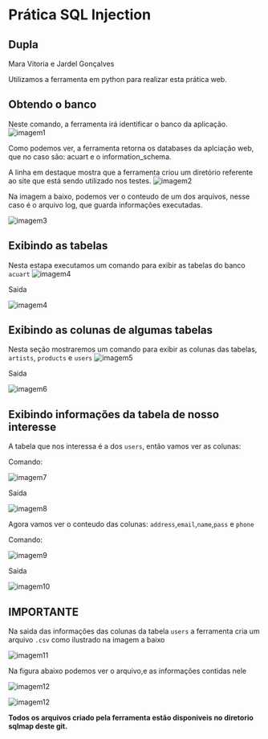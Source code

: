 # Prática SQL Injection

## Dupla
Mara Vitoria e Jardel Gonçalves

Utilizamos a ferramenta em python para realizar esta prática web.


## Obtendo o banco
Neste comando, a ferramenta irá identificar o banco da aplicação.
![imagem1](https://github.com/JardelGoncalves/SegurancaDaInformacao/blob/master/Pratica01/Imagens/01.png)

Como podemos ver, a ferramenta retorna os databases da aplciação web, que no caso são: acuart e o information_schema.

A linha em destaque mostra que a ferramenta criou um diretório referente ao site que está sendo utilizado nos testes.
![imagem2](https://github.com/JardelGoncalves/SegurancaDaInformacao/blob/master/Pratica01/Imagens/02.png)

Na imagem a baixo, podemos ver o conteudo de um dos arquivos, nesse caso é o arquivo log, que guarda informações executadas.

![imagem3](https://github.com/JardelGoncalves/SegurancaDaInformacao/blob/master/Pratica01/Imagens/03.png)

## Exibindo as tabelas
Nesta estapa executamos um comando para exibir as tabelas do banco `acuart`
![imagem4](https://github.com/JardelGoncalves/SegurancaDaInformacao/blob/master/Pratica01/Imagens/04.png)

Saida

![imagem4](https://github.com/JardelGoncalves/SegurancaDaInformacao/blob/master/Pratica01/Imagens/05.png)

## Exibindo as colunas de algumas tabelas
Nesta seção mostraremos um comando para exibir as colunas das tabelas, `artists`, `products` e `users`
![imagem5](https://github.com/JardelGoncalves/SegurancaDaInformacao/blob/master/Pratica01/Imagens/16.png)

Saida

![imagem6](https://github.com/JardelGoncalves/SegurancaDaInformacao/blob/master/Pratica01/Imagens/17.png)

## Exibindo informações da tabela de nosso interesse
A tabela que nos interessa é a dos `users`, então vamos ver as colunas:

Comando:

![imagem7](https://github.com/JardelGoncalves/SegurancaDaInformacao/blob/master/Pratica01/Imagens/10.png)

Saida

![imagem8](https://github.com/JardelGoncalves/SegurancaDaInformacao/blob/master/Pratica01/Imagens/11.png)

Agora vamos ver o conteudo das colunas: `address`,`email`,`name`,`pass` e `phone`

Comando:

![imagem9](https://github.com/JardelGoncalves/SegurancaDaInformacao/blob/master/Pratica01/Imagens/12.png)

Saida

![imagem10](https://github.com/JardelGoncalves/SegurancaDaInformacao/blob/master/Pratica01/Imagens/13.png)

## IMPORTANTE
Na saida das informações das colunas da tabela `users` a ferramenta cria um arquivo `.csv` como ilustrado na imagem a baixo

![imagem11](https://github.com/JardelGoncalves/SegurancaDaInformacao/blob/master/Pratica01/Imagens/14.png)

Na figura abaixo podemos ver o arquivo,e as informações contidas nele

![imagem12](https://github.com/JardelGoncalves/SegurancaDaInformacao/blob/master/Pratica01/Imagens/15.png)

![imagem12](https://github.com/JardelGoncalves/SegurancaDaInformacao/blob/master/Pratica01/Imagens/granfinaly.png)


**Todos os arquivos criado pela ferramenta estão disponiveis no diretorio sqlmap deste git.**
